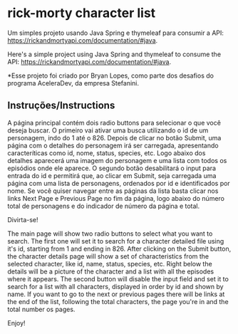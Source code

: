 # rick-morty character list

Um simples projeto usando Java Spring e thymeleaf para consumir a API: https://rickandmortyapi.com/documentation/#java. 

Here's a simple project using Java Spring and thymeleaf to consume the API: https://rickandmortyapi.com/documentation/#java.

*Esse projeto foi criado por Bryan Lopes, como parte dos desafios do programa AceleraDev, da empresa Stefanini.

## Instruções/Instructions

A página principal contém dois radio buttons para selecionar o que você deseja buscar.
O primeiro vai ativar uma busca utilizando o id de um personagem, indo do 1 até o 826.
Depois de clicar no botão Submit, uma página com o detalhes do personagem irá ser carregada, apresentando caracteríticas como 
id, nome, status, species, etc.
Logo abaixo dos detalhes aparecerá uma imagem do personagem e uma lista com todos os episódios onde ele aparece.
O segundo botão desabilitará o input para entrada do id e permitirá que, ao clicar em Submit, seja carregada uma página com 
uma lista de personagens, ordenados por id e identificados por nome. Se você quiser navegar entre as páginas da lista basta 
clicar nos links Next Page e Previous Page no fim da página, logo abaixo do número total de personagens e do indicador de 
número da página e total.

Divirta-se!

The main page will show two radio buttons to select what you want to search.
The first one will set it to search for a character detailed file using it's id, starting from 1 and ending in 826.
After clicking on the Submit button, the character details page will show a set of characteristics from the selected 
character, like id, name, status, species, etc.
Right below the details will be a picture of the character and a list with all the episodes where it appears.
The second button will disable the input field and set it to search for a list with all characters, displayed in order by id and
shown by name. If you want to go to the next or previous pages there will be links at the end of the list, following the 
total characters, the page you're in and the total number os pages.

Enjoy!
